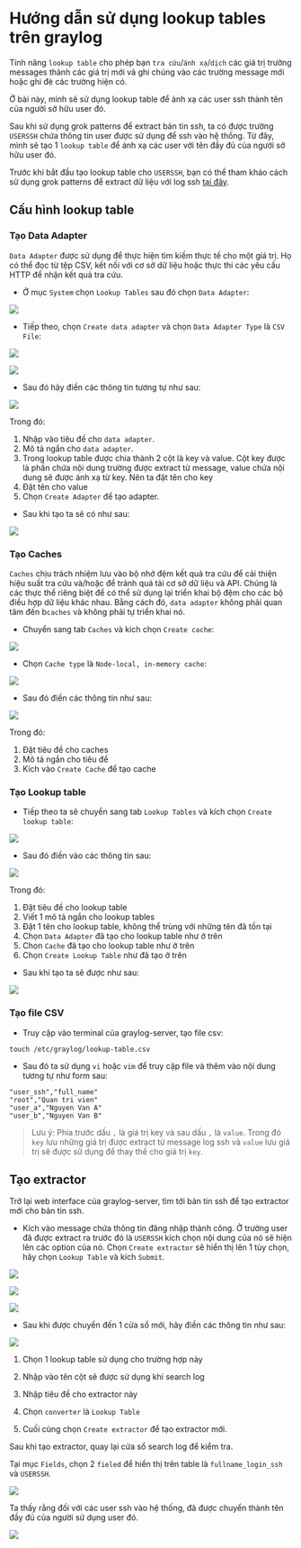 # Hướng dẫn sử dụng lookup tables trên graylog

Tính năng `lookup table` cho phép bạn `tra cứu`/`ánh xạ`/`dịch` các giá trị trường messages thành các giá trị mới và ghi chúng vào các trường message mới hoặc ghi đè các trường hiện có.

Ở bài này, mình sẽ sử dụng lookup table để ánh xạ các user ssh thành tên của người sở hữu user đó. 

Sau khi sử dụng grok patterns để extract bản tin ssh, ta có được trường `USERSSH` chứa thông tin user được sử dụng để ssh vào hệ thống. Từ đây, mình sẽ tạo 1 `lookup table` để ánh xạ các user với tên đầy đủ của người sở hữu user đó. 

Trước khi bắt đầu tạo lookup table cho `USERSSH`, bạn có thể tham khảo cách sử dụng grok patterns để extract dữ liệu với log ssh [tại đây](./7.Config_grok_pattern_in_graylog.md). 

## Cấu hình lookup table 

### Tạo Data Adapter

`Data Adapter` được sử dụng để thực hiện tìm kiếm thực tế cho một giá trị. Họ có thể đọc từ tệp CSV, kết nối với cơ sở dữ liệu hoặc thực thi các yêu cầu HTTP để nhận kết quả tra cứu.

- Ở mục `System` chọn `Lookup Tables` sau đó chọn `Data Adapter`: 

![](../images/lt1.png)

- Tiếp theo, chọn `Create data adapter` và chọn `Data Adapter Type` là `CSV File`: 

![](../images/lt2.png)

![](../images/lt3.png)

- Sau đó hãy điền các thông tin tương tự như sau: 

![](../images/lt4.png)

Trong đó: 

1. Nhập vào tiêu đề cho `data adapter`.
2. Mô tả ngắn cho `data adapter`.
3. Trong lookup table được chia thành 2 cột là key và value. Cột key được là phần chứa nội dung trường được extract từ message, value chứa nội dung sẽ được ánh xạ từ key. Nên ta đặt tên cho key
4. Đặt tên cho value
5. Chọn `Create Adapter` để tạo adapter. 

- Sau khi tạo ta sẽ có như sau: 

![](../images/lt5.png)

### Tạo Caches

`Caches` chịu trách nhiệm lưu vào bộ nhớ đệm kết quả tra cứu để cải thiện hiệu suất tra cứu và/hoặc để tránh quá tải cơ sở dữ liệu và API. Chúng là các thực thể riêng biệt để có thể sử dụng lại triển khai bộ đệm cho các bộ điều hợp dữ liệu khác nhau. Bằng cách đó, `data adapter` không phải quan tâm đến b`caches` và không phải tự triển khai nó.

- Chuyển sang tab `Caches` và kích chọn `Create cache`: 

![](../images/lt6.png)

- Chọn `Cache type` là `Node-local, in-memory cache`: 

![](../images/lt7.png)

- Sau đó điền các thông tin như sau: 

![](../images/lt8.png)

Trong đó: 

1. Đặt tiêu đề cho caches
2. Mô tả ngắn cho tiêu đề 
3. Kích vào `Create Cache` để tạo cache

### Tạo Lookup table

- Tiếp theo ta sẽ chuyển sang tab `Lookup Tables` và kích chọn `Create lookup table`: 

![](../images/lt9.png)

- Sau đó điền vào các thông tin sau: 

![](../images/lt10.png)

Trong đó: 

1. Đặt tiêu đề cho lookup table
2. Viết 1 mô tả ngắn cho lookup tables
3. Đặt 1 tên cho lookup table, không thể trùng với những tên đã tồn tại 
4. Chọn `Data Adapter` đã tạo cho lookup table như ở trên 
5. Chọn `Cache` đã tạo cho lookup table như ở trên 
6. Chọn `Create Lookup Table` như đã tạo ở trên 

- Sau khi tạo ta sẽ được như sau: 

![](../images/lt11.png)

### Tạo file CSV

- Truy cập vào terminal của graylog-server, tạo file csv:

```
touch /etc/graylog/lookup-table.csv
```

- Sau đó ta sử dụng `vi` hoặc `vim` để truy cập file và thêm vào nội dung tương tự như form sau: 

```
"user_ssh","full_name"
"root","Quan tri vien"
"user_a","Nguyen Van A"
"user_b","Nguyen Van B"
```
>Lưu ý: Phía trước dấu `,` là giá trị key và sau dấu `,` là `value`. Trong đó `key` lưu những giá trị được extract từ message log ssh và `value` lưu giá trị sẽ được sử dụng để thay thế cho giá trị `key`. 

## Tạo extractor

Trở lại web interface của graylog-server, tìm tới bản tin ssh để tạo extractor mới cho bản tin ssh. 

- Kích vào message chứa thông tin đăng nhập thành công. Ở trường user đã được extract ra trước đó là  `USERSSH` kích chọn nội dung của nó sẽ hiện lên các option của nó. Chọn `Create extractor` sẽ hiển thị lên 1 tùy chọn, hãy chọn `Lookup Table` và kích `Submit`.

![](../images/lt16.png)

![](../images/lt17.png)

![](../images/lt13.png)

- Sau khi được chuyển đến 1 cửa sổ mới, hãy điền các thông tin như sau: 

![](../images/lt18.png)

1. Chọn 1 lookup table sử dụng cho trường hợp này

2. Nhập vào tên cột sẽ được sử dụng khi search log

3. Nhập tiêu đề cho extractor này

4. Chọn `converter` là `Lookup Table`

5. Cuối cùng chọn `Create extractor` để tạo extractor mới.

Sau khi tạo extractor, quay lại cửa sổ search log để kiểm tra. 

Tại mục `Fields`, chọn 2 `fieled` để hiển thị trên table là `fullname_login_ssh` và `USERSSH`. 

![](../images/lt19.png)

Ta thấy rằng đối với các user ssh vào hệ thống, đã được chuyển thành tên đầy đủ của người sử dụng user đó. 

![](../images/lt20.png)